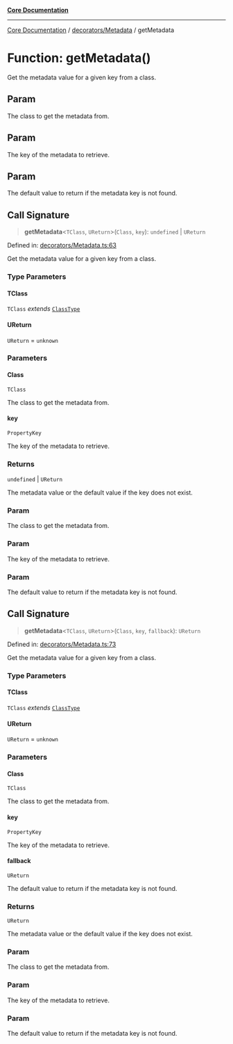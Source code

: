 [**Core Documentation**](../../../README.md)

***

[Core Documentation](../../../README.md) / [decorators/Metadata](../README.md) / getMetadata

# Function: getMetadata()

Get the metadata value for a given key from a class.

## Param

The class to get the metadata from.

## Param

The key of the metadata to retrieve.

## Param

The default value to return if the metadata key is not found.

## Call Signature

> **getMetadata**\<`TClass`, `UReturn`\>(`Class`, `key`): `undefined` \| `UReturn`

Defined in: [decorators/Metadata.ts:63](https://github.com/stonemjs/core/blob/85781fe5b87769612839dd6b850ba45186d357fa/src/decorators/Metadata.ts#L63)

Get the metadata value for a given key from a class.

### Type Parameters

#### TClass

`TClass` *extends* [`ClassType`](../../../declarations/type-aliases/ClassType.md)

#### UReturn

`UReturn` = `unknown`

### Parameters

#### Class

`TClass`

The class to get the metadata from.

#### key

`PropertyKey`

The key of the metadata to retrieve.

### Returns

`undefined` \| `UReturn`

The metadata value or the default value if the key does not exist.

### Param

The class to get the metadata from.

### Param

The key of the metadata to retrieve.

### Param

The default value to return if the metadata key is not found.

## Call Signature

> **getMetadata**\<`TClass`, `UReturn`\>(`Class`, `key`, `fallback`): `UReturn`

Defined in: [decorators/Metadata.ts:73](https://github.com/stonemjs/core/blob/85781fe5b87769612839dd6b850ba45186d357fa/src/decorators/Metadata.ts#L73)

Get the metadata value for a given key from a class.

### Type Parameters

#### TClass

`TClass` *extends* [`ClassType`](../../../declarations/type-aliases/ClassType.md)

#### UReturn

`UReturn` = `unknown`

### Parameters

#### Class

`TClass`

The class to get the metadata from.

#### key

`PropertyKey`

The key of the metadata to retrieve.

#### fallback

`UReturn`

The default value to return if the metadata key is not found.

### Returns

`UReturn`

The metadata value or the default value if the key does not exist.

### Param

The class to get the metadata from.

### Param

The key of the metadata to retrieve.

### Param

The default value to return if the metadata key is not found.
